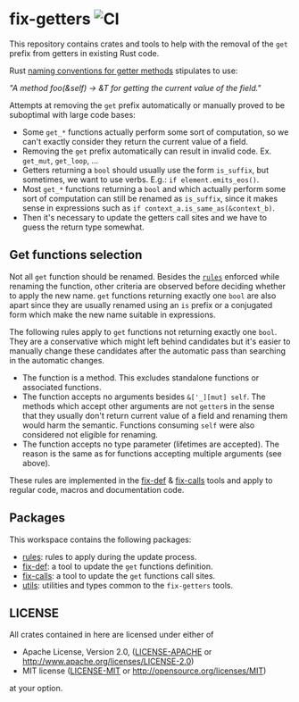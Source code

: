 # fix-getters ![CI](https://github.com/fengalin/fix-getters/workflows/CI/badge.svg)

This repository contains crates and tools to help with the removal of the `get`
prefix from getters in existing Rust code.

Rust [naming conventions for getter methods](https://doc.rust-lang.org/1.0.0/style/style/naming/README.html#getter/setter-methods-%5Brfc-344%5D)
stipulates to use:

_"A method foo(&self) -> &T for getting the current value of the field."_

Attempts at removing the `get` prefix automatically or manually proved to be
suboptimal with large code bases:

* Some `get_*` functions actually perform some sort of computation, so we can't
  exactly consider they return the current value of a field.
* Removing the `get` prefix automatically can result in invalid code.
  Ex. `get_mut`, `get_loop`, ...
* Getters returning a `bool` should usually use the form `is_suffix`, but
  sometimes, we want to use verbs. E.g.: `if element.emits_eos()`.
* Most `get_*` functions returning a `bool` and which actually perform some sort
  of computation can still be renamed as `is_suffix`, since it makes sense in
  expressions such as `if context_a.is_same_as(&context_b)`.
* Then it's necessary to update the getters call sites and we have to guess
  the return type somewhat.

## Get functions selection

Not all `get` function should be renamed. Besides the [`rules`](rules/README.md#function-name-rules)
enforced while renaming the function, other criteria are observed before
deciding whether to apply the new name. `get` functions returning exactly one
`bool` are also apart since they are usually renamed using an `is` prefix or a
conjugated form which make the new name suitable in expressions.

The following rules apply to `get` functions not returning exactly one `bool`.
They are a conservative which might left behind candidates but it's easier to
manually change these candidates after the automatic pass than searching in the
automatic changes.
  
* The function is a method. This excludes standalone functions or associated
  functions.
* The function accepts no arguments besides `&['_][mut] self`. The methods which
  accept other arguments are not `getter`s in the sense that they usually don't
  return current value of a field and renaming them would harm the semantic.
  Functions consuming `self` were also considered not eligible for renaming.
* The function accepts no type parameter (lifetimes are accepted). The reason is
  the same as for functions accepting multiple arguments (see above).

These rules are implemented in the [fix-def](fix-def/) & [fix-calls](fix-calls/)
tools and apply to regular code, macros and documentation code.

## Packages

This workspace contains the following packages:

* [rules](rules/): rules to apply during the update process.
* [fix-def](fix-def/): a tool to update the `get` functions definition.
* [fix-calls](fix-calls/): a tool to update the `get` functions call sites.
* [utils](utils/): utilities and types common to the `fix-getters` tools.

## LICENSE

All crates contained in here are licensed under either of

 * Apache License, Version 2.0, ([LICENSE-APACHE](LICENSE-APACHE) or
   http://www.apache.org/licenses/LICENSE-2.0)
 * MIT license ([LICENSE-MIT](LICENSE-MIT) or
   http://opensource.org/licenses/MIT)

at your option.
